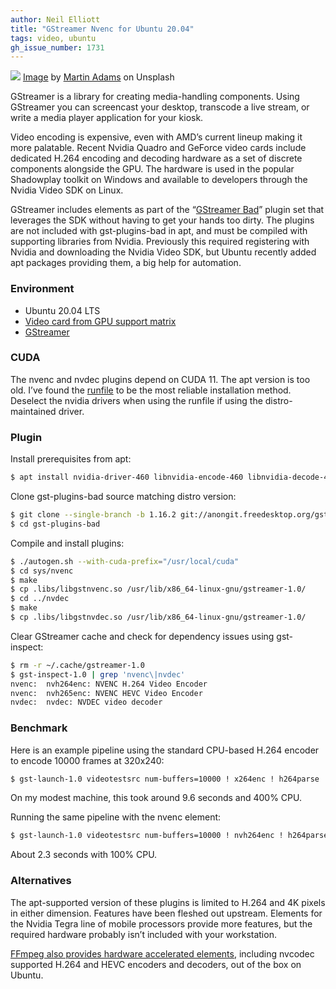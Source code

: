 ```yaml
---
author: Neil Elliott
title: "GStreamer Nvenc for Ubuntu 20.04"
tags: video, ubuntu
gh_issue_number: 1731
---
```


![](/blog/2021/04/22/gstreamer-nvenc-for-ubuntu-20-04/red-pipe.jpg)
[Image](https://unsplash.com/photos/a_PDPUPuNZ8) by [Martin Adams](https://unsplash.com/@martinadams) on Unsplash

GStreamer is a library for creating media-handling components. Using GStreamer you can screencast your desktop, transcode a live stream, or write a media player application for your kiosk.

Video encoding is expensive, even with AMD’s current lineup making it more palatable. Recent Nvidia Quadro and GeForce video cards include dedicated H.264 encoding and decoding hardware as a set of discrete components alongside the GPU. The hardware is used in the popular Shadowplay toolkit on Windows and available to developers through the Nvidia Video SDK on Linux.

GStreamer includes elements as part of the “[GStreamer Bad](https://gstreamer.freedesktop.org/modules/gst-plugins-bad.html)” plugin set that leverages the SDK without having to get your hands too dirty. The plugins are not included with gst-plugins-bad in apt, and must be compiled with supporting libraries from Nvidia. Previously this required registering with Nvidia and downloading the Nvidia Video SDK, but Ubuntu recently added apt packages providing them, a big help for automation.

### Environment

* Ubuntu 20.04 LTS
* [Video card from GPU support matrix](https://developer.nvidia.com/video-encode-and-decode-gpu-support-matrix-new)
* [GStreamer](https://gstreamer.freedesktop.org/documentation/installing/on-linux.html?gi-language=c#install-gstreamer-on-ubuntu-or-debian)

### CUDA

The nvenc and nvdec plugins depend on CUDA 11. The apt version is too old. I’ve found the [runfile](https://developer.nvidia.com/cuda-downloads?target_os=Linux&target_arch=x86_64&target_distro=Debian&target_version=10&target_type=runfilelocal) to be the most reliable installation method.
Deselect the nvidia drivers when using the runfile if using the distro-maintained driver.

### Plugin

Install prerequisites from apt:

```bash
$ apt install nvidia-driver-460 libnvidia-encode-460 libnvidia-decode-460 libdrm-dev
```

Clone gst-plugins-bad source matching distro version:

```bash
$ git clone --single-branch -b 1.16.2 git://anongit.freedesktop.org/gstreamer/gst-plugins-bad
$ cd gst-plugins-bad
```

Compile and install plugins:

```bash
$ ./autogen.sh --with-cuda-prefix="/usr/local/cuda"
$ cd sys/nvenc
$ make
$ cp .libs/libgstnvenc.so /usr/lib/x86_64-linux-gnu/gstreamer-1.0/
$ cd ../nvdec
$ make
$ cp .libs/libgstnvdec.so /usr/lib/x86_64-linux-gnu/gstreamer-1.0/
```

Clear GStreamer cache and check for dependency issues using gst-inspect:

```bash
$ rm -r ~/.cache/gstreamer-1.0
$ gst-inspect-1.0 | grep 'nvenc\|nvdec'
nvenc:  nvh264enc: NVENC H.264 Video Encoder
nvenc:  nvh265enc: NVENC HEVC Video Encoder
nvdec:  nvdec: NVDEC video decoder
```

### Benchmark

Here is an example pipeline using the standard CPU-based H.264 encoder to encode 10000 frames at 320x240:

```bash
$ gst-launch-1.0 videotestsrc num-buffers=10000 ! x264enc ! h264parse ! mp4mux ! filesink location=vid1.mp4
```

On my modest machine, this took around 9.6 seconds and 400% CPU.

Running the same pipeline with the nvenc element:

```bash
$ gst-launch-1.0 videotestsrc num-buffers=10000 ! nvh264enc ! h264parse ! mp4mux ! filesink location=vid2.mp4
```

About 2.3 seconds with 100% CPU.

### Alternatives

The apt-supported version of these plugins is limited to H.264 and 4K pixels in either dimension. Features have been fleshed out upstream. Elements for the Nvidia Tegra line of mobile processors provide more features, but the required hardware probably isn’t included with your workstation.

[FFmpeg also provides hardware accelerated elements](https://trac.ffmpeg.org/wiki/HWAccelIntro), including nvcodec supported H.264 and HEVC encoders and decoders, out of the box on Ubuntu.
